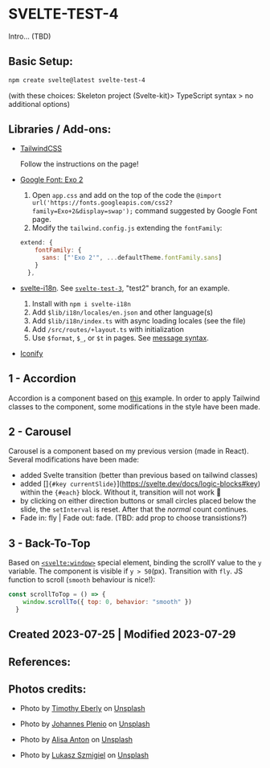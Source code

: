 # SVELTE-TEST-4

Intro... (TBD)
## Basic Setup:
```zsh
npm create svelte@latest svelte-test-4
``` 
(with these choices: Skeleton project (Svelte-kit)> TypeScript syntax > no additional options)

## Libraries / Add-ons:
- [TailwindCSS](https://tailwindcss.com/docs/guides/sveltekit) 

  Follow the instructions on the page!

- [Google Font: Exo 2](https://fonts.google.com/specimen/Exo+2?query=exo+2)

  1. Open `app.css` and add on the top of the code the `@import url('https://fonts.googleapis.com/css2?family=Exo+2&display=swap');` command suggested by Google Font page.
  2. Modify the `tailwind.config.js` extending the `fontFamily`: 
  ```js
  extend: {
      fontFamily: {
        sans: ["'Exo 2'", ...defaultTheme.fontFamily.sans]
      }
    },  
  ```
- [svelte-i18n](https://www.npmjs.com/package/svelte-i18n). See [`svelte-test-3`](https://github.com/andrealacamera/svelte-test-3), "test2" branch, for an example. 

  1. Install with `npm i svelte-i18n`
  2. Add `$lib/i18n/locales/en.json` and other language(s) 
  3. Add `$lib/i18n/index.ts` with async loading locales (see the file)
  4. Add `/src/routes/+layout.ts` with initialization
  5. Use `$format`, `$_`, or `$t` in pages. See [message syntax](https://formatjs.io/docs/core-concepts/icu-syntax).

- [Iconify](https://iconify.design/) 

## 1 - Accordion

Accordion is a component based on [this](https://svelte.dev/repl/c109f83f3c114cb7829f04fe2440ef94?version=4.1.1) example. In order to apply Tailwind classes to the component, some modifications in the style have been made.

## 2 - Carousel

Carousel is a component based on my previous version (made in React). Several modifications have been made:
- added Svelte transition (better than previous based on tailwind classes)
- added []`{#key currentSlide}`](https://svelte.dev/docs/logic-blocks#key) within the `{#each}` block. Without it, transition will not work 🤔  
- by clicking on either direction buttons or small circles placed below the slide, the `setInterval` is reset. After that the _normal_ count continues.
- Fade in: fly | Fade out: fade. (TBD: add prop to choose transistions?)

## 3 - Back-To-Top 

Based on [`<svelte:window>`](https://svelte.dev/docs/special-elements#svelte-window) special element, binding the scrollY value to the `y` variable. The component is visible if `y > 50`(px). Transition with `fly`. JS function to scroll (`smooth` behaviour is nice!):
```js
const scrollToTop = () => {
    window.scrollTo({ top: 0, behavior: "smooth" })
  }
```  


## Created 2023-07-25 | Modified 2023-07-29

## References:

## Photos credits: 
- Photo by <a href="https://unsplash.com/@timothyeberly?utm_source=unsplash&utm_medium=referral&utm_content=creditCopyText">Timothy Eberly</a> on <a href="https://unsplash.com/wallpapers/nature/autumn?utm_source=unsplash&utm_medium=referral&utm_content=creditCopyText">Unsplash</a>
  
- Photo by <a href="https://unsplash.com/@jplenio?utm_source=unsplash&utm_medium=referral&utm_content=creditCopyText">Johannes Plenio</a> on <a href="https://unsplash.com/wallpapers/nature/autumn?utm_source=unsplash&utm_medium=referral&utm_content=creditCopyText">Unsplash</a>
  
- Photo by <a href="https://unsplash.com/@alisaanton?utm_source=unsplash&utm_medium=referral&utm_content=creditCopyText">Alisa Anton</a> on <a href="https://unsplash.com/wallpapers/nature/autumn?utm_source=unsplash&utm_medium=referral&utm_content=creditCopyText">Unsplash</a>
  
- Photo by <a href="https://unsplash.com/@szmigieldesign?utm_source=unsplash&utm_medium=referral&utm_content=creditCopyText">Lukasz Szmigiel</a> on <a href="https://unsplash.com/wallpapers/nature/autumn?utm_source=unsplash&utm_medium=referral&utm_content=creditCopyText">Unsplash</a>
  